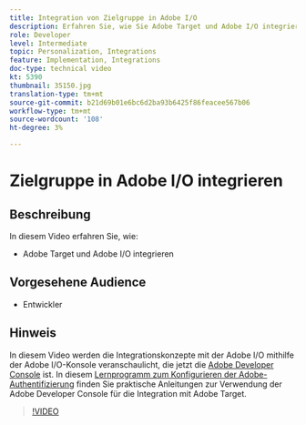 ```yaml
---
title: Integration von Zielgruppe in Adobe I/O
description: Erfahren Sie, wie Sie Adobe Target und Adobe I/O integrieren.
role: Developer
level: Intermediate
topic: Personalization, Integrations
feature: Implementation, Integrations
doc-type: technical video
kt: 5390
thumbnail: 35150.jpg
translation-type: tm+mt
source-git-commit: b21d69b01e6bc6d2ba93b6425f86feacee567b06
workflow-type: tm+mt
source-wordcount: '108'
ht-degree: 3%

---
```



# Zielgruppe in Adobe I/O integrieren

## Beschreibung

In diesem Video erfahren Sie, wie:

* Adobe Target und Adobe I/O integrieren

## Vorgesehene Audience

* Entwickler

## Hinweis

In diesem Video werden die Integrationskonzepte mit der Adobe I/O mithilfe der Adobe I/O-Konsole veranschaulicht, die jetzt die [Adobe Developer Console](https://console.adobe.io/home) ist. In diesem [Lernprogramm zum Konfigurieren der Adobe-Authentifizierung](https://docs.adobe.com/content/help/en/target-learn/tutorials/apis/configure-io-target-integration.html#tutorials) finden Sie praktische Anleitungen zur Verwendung der Adobe Developer Console für die Integration mit Adobe Target.

>[!VIDEO](https://video.tv.adobe.com/v/35150/?quality=12)



